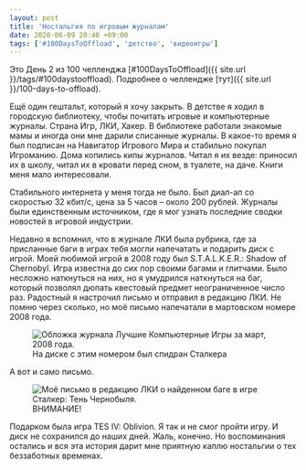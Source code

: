 ```yaml
---
layout: post
title: 'Ностальгия по игровым журналам'
date: 2020-06-09 20:40 +09:00
tags: ['#100DaysToOffload', 'детство', 'видеоигры']
---
```


Это День 2 из 100 челленджа [#100DaysToOffload]({{ site.url }}/tags/#100daystooffload). Подробнее о челлендже [тут]({{ site.url }}/100-days-to-offload).

Ещё один гештальт, который я хочу закрыть. В детстве я ходил в городскую библиотеку, чтобы почитать игровые и компьютерные журналы. Страна Игр, ЛКИ, Хакер. В библиотеке работали знакомые мамы и иногда они мне дарили списанные журналы. В какое-то время я был подписан на Навигатор Игрового Мира и стабильно покупал Игроманию. Дома копились кипы журналов. Читал я их везде: приносил их в школу, читал их в кровати перед сном, в туалете, на даче. Книги меня мало интересовали.

Стабильного интернета у меня тогда не было. Был диал-ап со скоростью 32 кбит/с, цена за 5 часов – около 200 рублей. Журналы были единственным источником, где я мог узнать последние сводки новостей в игровой индустрии.

Недавно я вспомнил, что в журнале ЛКИ была рубрика, где за присланные баги в играх тебя могли напечатать и подарить диск с игрой. Моей любимой игрой в 2008 году был S.T.A.L.K.E.R.: Shadow of Chernobyl. Игра известна до сих пор своими багами и глитчами. Было несложно наткнуться на них, но я умудрился наткнуться на баг, который позволял дюпать квестовый предмет неограниченное число раз. Радостный я настрочил письмо и отправил в редакцию ЛКИ. Не помню через сколько, но моё письмо напечатали в мартовском номере 2008 года.

<figure>
  <img src="{{ site.url }}/assets/images/lki/1.jpg" data-action="zoom" alt="Обложка журнала Лучшие Компьютерные Игры за март, 2008 года.">
  <figcaption>На диске с этим номером был спидран Сталкера</figcaption>
</figure>

А вот и само письмо.

<figure>
  <img src="{{ site.url }}/assets/images/lki/2.jpg" data-action="zoom" alt="Моё письмо в редакцию ЛКИ о найденном баге в игре Сталкер: Тень Чернобыля.">
  <figcaption>ВНИМАНИЕ!</figcaption>
</figure>

Подарком была игра TES IV: Oblivion. Я так и не смог пройти игру. И диск не сохранился до наших дней. Жаль, конечно. Но воспоминания остались и вся эта история дарит мне приятную каплю ностальгии о тех беззаботных временах.
